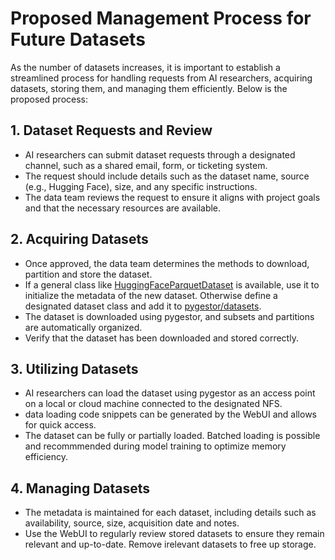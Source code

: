 # Proposed Management Process for Future Datasets

As the number of datasets increases, it is important to establish a streamlined process for handling requests from AI researchers, acquiring datasets, storing them, and managing them efficiently. Below is the proposed process:

## 1. Dataset Requests and Review
- AI researchers can submit dataset requests through a designated channel, such as a shared email, form, or ticketing system.
- The request should include details such as the dataset name, source (e.g., Hugging Face), size, and any specific instructions.
- The data team reviews the request to ensure it aligns with project goals and that the necessary resources are available.

## 2. Acquiring Datasets
- Once approved, the data team determines the methods to download, partition and store the dataset.
- If a general class like [HuggingFaceParquetDataset](pygestor/datasetshf_parquet.py) is available, use it to initialize the metadata of the new dataset. Otherwise define a designated dataset class and add it to [pygestor/datasets](pygestor/datasets).
- The dataset is downloaded using pygestor, and subsets and partitions are automatically organized.
- Verify that the dataset has been downloaded and stored correctly.

## 3. Utilizing Datasets
- AI researchers can load the dataset using pygestor as an access point on a local or cloud machine connected to the designated NFS.
- data loading code snippets can be generated by the WebUI and allows for quick access.
- The dataset can be fully or partially loaded. Batched loading is possible and recommmended during model training to optimize memory efficiency.        

## 4. Managing Datasets
- The metadata is maintained for each dataset, including details such as availability, source, size, acquisition date and notes.
- Use the WebUI to regularly review stored datasets to ensure they remain relevant and up-to-date. Remove irelevant datasets to free up storage.

